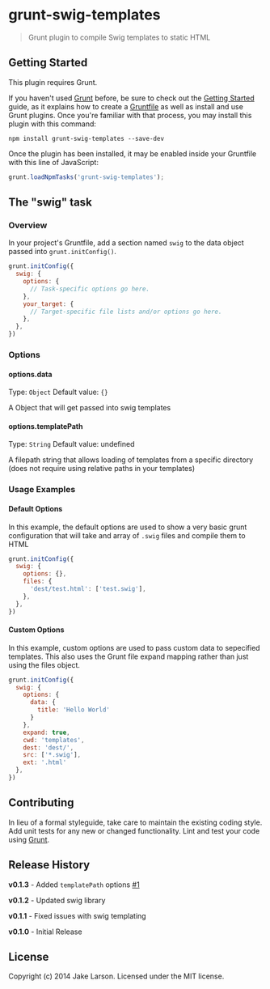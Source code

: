 # grunt-swig-templates

> Grunt plugin to compile Swig templates to static HTML

## Getting Started
This plugin requires Grunt.

If you haven't used [Grunt](http://gruntjs.com/) before, be sure to check out the [Getting Started](http://gruntjs.com/getting-started) guide, as it explains how to create a [Gruntfile](http://gruntjs.com/sample-gruntfile) as well as install and use Grunt plugins. Once you're familiar with that process, you may install this plugin with this command:

```shell
npm install grunt-swig-templates --save-dev
```

Once the plugin has been installed, it may be enabled inside your Gruntfile with this line of JavaScript:

```js
grunt.loadNpmTasks('grunt-swig-templates');
```

## The "swig" task

### Overview
In your project's Gruntfile, add a section named `swig` to the data object passed into `grunt.initConfig()`.

```js
grunt.initConfig({
  swig: {
    options: {
      // Task-specific options go here.
    },
    your_target: {
      // Target-specific file lists and/or options go here.
    },
  },
})
```

### Options

#### options.data
Type: `Object`
Default value: `{}`

A Object that will get passed into swig templates

#### options.templatePath
Type: `String`
Default value: undefined

A filepath string that allows loading of templates from a specific directory (does not require using relative paths in your templates)

### Usage Examples

#### Default Options
In this example, the default options are used to show a very basic grunt configuration that will take and array of `.swig` files and compile them to HTML

```js
grunt.initConfig({
  swig: {
    options: {},
    files: {
      'dest/test.html': ['test.swig'],
    },
  },
})
```

#### Custom Options
In this example, custom options are used to pass custom data to sepecified templates. This also uses the Grunt file expand mapping rather than just using the files object.

```js
grunt.initConfig({
  swig: {
    options: {
      data: {
        title: 'Hello World'
      }
    },
    expand: true,
    cwd: 'templates',
    dest: 'dest/',
    src: ['*.swig'],
    ext: '.html'
  },
})
```

## Contributing
In lieu of a formal styleguide, take care to maintain the existing coding style. Add unit tests for any new or changed functionality. Lint and test your code using [Grunt](http://gruntjs.com/).

## Release History

<strong>v0.1.3</strong> - Added `templatePath` options [#1](https://github.com/larsonjj/grunt-swig-templates/pull/1)

<strong>v0.1.2</strong> - Updated swig library

<strong>v0.1.1</strong> - Fixed issues with swig templating

<strong>v0.1.0</strong> - Initial Release

## License
Copyright (c) 2014 Jake Larson. Licensed under the MIT license.
